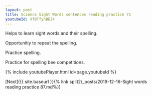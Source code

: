 ```yaml
---
layout: post
title: Science Sight Words sentences reading practice 71
youtubeId: XfBTfyhBEJ4
---
```

 
 
Helps to learn sight words and their spelling.

Opportunitiy to repeat the spelling. 

Practice spelling. 
 
Practice for spelling bee competitions. 
 
{% include youtubePlayer.html id=page.youtubeId %}
 
 

[Next]({{ site.baseurl }}{% link  split2/_posts/2019-12-16-Sight words reading practice 87.md%})
 
